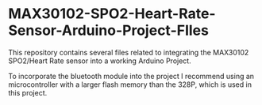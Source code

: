 # MAX30102-SPO2-Heart-Rate-Sensor-Arduino-Project-FIles
This repository contains several files related to integrating the MAX30102 SPO2/Heart Rate sensor into a working Arduino Project.

To incorporate the bluetooth module into the project I recommend using an microcontroller with a larger flash memory than the 328P, which is used in this project.
